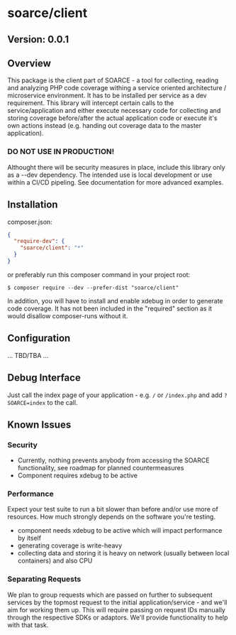 # soarce/client

## Version: 0.0.1

## Overview

This package is the client part of SOARCE - a tool for collecting, reading and analyzing PHP code coverage
withing a service oriented architecture / microservice environment. It has to be installed per service as a
dev requirement. This library will intercept certain calls to the service/application and either execute
necessary code for collecting and storing coverage before/after the actual application code or execute it's
own actions instead (e.g. handing out coverage data to the master application).

### DO NOT USE IN PRODUCTION!

Althought there will be security measures in place, include this library only as a --dev dependency. The
intended use is local development or use within a CI/CD pipeling. See documentation for more advanced examples.

## Installation

composer.json:
```json
{
  "require-dev": {
    "soarce/client": "*"
  }
}
```

or preferably run this composer command in your project root:
```
$ composer require --dev --prefer-dist "soarce/client"
```

In addition, you will have to install and enable xdebug in order to generate code coverage. It has not been
included in the "required" section as it would disallow composer-runs without it. 

## Configuration

... TBD/TBA ...

## Debug Interface

Just call the index page of your application - e.g. `/` or `/index.php` and add `?SOARCE=index` to the call.

## Known Issues

### Security
* Currently, nothing prevents anybody from accessing the SOARCE functionality, see roadmap for planned
  countermeasures
* Component requires xdebug to be active 

### Performance
Expect your test suite to run a bit slower than before and/or use more of resources. How much strongly
depends on the software you're testing.
* component needs xdebug to be active which will impact performance by itself
* generating coverage is write-heavy
* collecting data and storing it is heavy on network (usually between local containers) and also CPU

### Separating Requests
We plan to group requests which are passed on further to subsequent services by the topmost request
to the initial application/service - and we'll aim for working them up. This will require passing on
request IDs manually through the respective SDKs or adaptors. We'll provide functionality to help with
that task.

